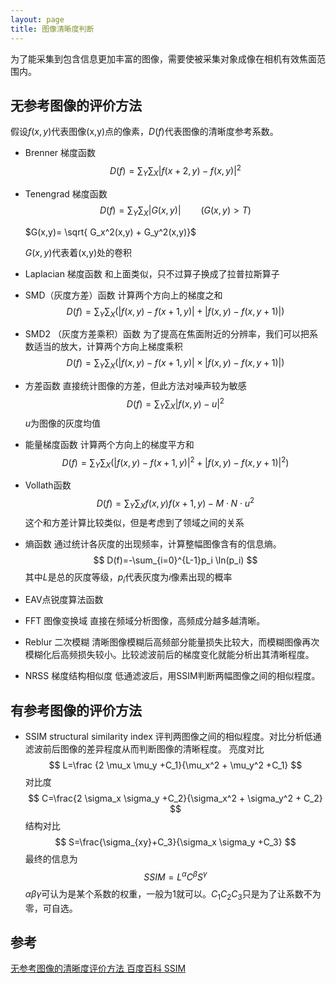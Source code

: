 ```yaml
---
layout: page
title: 图像清晰度判断
---
```


<!---
版本    日期    作者    描述
v1.0    2019.06.24  lous    文件创建
-->

为了能采集到包含信息更加丰富的图像，需要使被采集对象成像在相机有效焦面范围内。

## 无参考图像的评价方法

假设$f(x,y)$代表图像(x,y)点的像素，$D(f)$代表图像的清晰度参考系数。

- Brenner 梯度函数
  $$
  D(f)=\sum_Y \sum_X |f(x+2,y)-f(x,y)|^2
  $$
- Tenengrad 梯度函数
  $$
  D(f)=\sum_Y \sum_X |G(x,y)| \qquad (G(x,y)>T)
  $$

  $G(x,y)= \sqrt{ G_x^2(x,y) + G_y^2(x,y)}$  

  $G(x,y)$代表着(x,y)处的卷积
- Laplacian 梯度函数
  和上面类似，只不过算子换成了拉普拉斯算子
- SMD（灰度方差）函数
  计算两个方向上的梯度之和
  $$
  D(f)=\sum_Y \sum_X (|f(x,y)-f(x+1,y)| + |f(x,y)-f(x,y+1)|) 
  $$

- SMD2 （灰度方差乘积）函数
  为了提高在焦面附近的分辨率，我们可以把系数适当的放大，计算两个方向上梯度乘积
  $$
  D(f)=\sum_Y \sum_X (|f(x,y)-f(x+1,y)| \times |f(x,y)-f(x,y+1)|) 
  $$

- 方差函数
  直接统计图像的方差，但此方法对噪声较为敏感
  $$
  D(f)=\sum_Y \sum_X |f(x,y)-u|^2
  $$
  $u$为图像的灰度均值

- 能量梯度函数
  计算两个方向上的梯度平方和
  $$
  D(f)=\sum_Y \sum_X (|f(x,y)-f(x+1,y)|^2 + |f(x,y)-f(x,y+1)|^2) 
  $$
- Vollath函数
  $$
  D(f)=\sum_Y \sum_X f(x,y)f(x+1,y) -M \cdot N \cdot u^2
  $$
  这个和方差计算比较类似，但是考虑到了领域之间的关系

- 熵函数
  通过统计各灰度的出现频率，计算整幅图像含有的信息熵。
  $$
  D(f)=-\sum_{i=0}^{L-1}p_i \ln(p_i)
  $$
  其中$L$是总的灰度等级，$p_i$代表灰度为$i$像素出现的概率
- EAV点锐度算法函数
- FFT 图像变换域
  直接在频域分析图像，高频成分越多越清晰。
- Reblur 二次模糊
  清晰图像模糊后高频部分能量损失比较大，而模糊图像再次模糊化后高频损失较小。比较滤波前后的梯度变化就能分析出其清晰程度。
- NRSS 梯度结构相似度
  低通滤波后，用SSIM判断两幅图像之间的相似程度。

## 有参考图像的评价方法

- SSIM
structural similarity index 评判两图像之间的相似程度。对比分析低通滤波前后图像的差异程度从而判断图像的清晰程度。
亮度对比
$$
L=\frac {2 \mu_x \mu_y +C_1}{\mu_x^2 + \mu_y^2 +C_1}
$$
对比度
$$
C=\frac{2 \sigma_x \sigma_y +C_2}{\sigma_x^2 + \sigma_y^2 + C_2}
$$ 
结构对比
$$
S=\frac{\sigma_{xy}+C_3}{\sigma_x \sigma_y +C_3}
$$
最终的信息为
$$
SSIM=L^\alpha C^\beta S^\gamma
$$
$\alpha \beta \gamma$可认为是某个系数的权重，一般为1就可以。$C_1 C_2 C_3$只是为了让系数不为零，可自选。

## 参考

[无参考图像的清晰度评价方法  ](http://nkwavelet.blog.163.com/blog/static/227756038201461532247117)
[百度百科 SSIM](https://baike.baidu.com/item/SSIM)